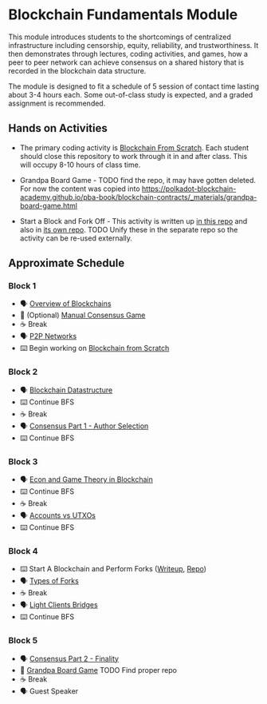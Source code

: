 # Blockchain Fundamentals Module

This module introduces students to the shortcomings of centralized infrastructure including censorship, equity, reliability, and trustworthiness. It then demonstrates through lectures, coding activities, and games, how a peer to peer network can achieve consensus on a shared history that is recorded in the blockchain data structure.

The module is designed to fit a schedule of 5 session of contact time lasting about 3-4 hours each. Some out-of-class study is expected, and a graded assignment is recommended.

## Hands on Activities

- The primary coding activity is [Blockchain From Scratch](https://github.com/JoshOrndorff/blockchain-from-scratch/). Each student should close this repository to work through it in and after class. This will occupy 8-10 hours of class time.

- Grandpa Board Game - TODO find the repo, it may have gotten deleted. For now the content was copied into https://polkadot-blockchain-academy.github.io/pba-book/blockchain-contracts/_materials/grandpa-board-game.html

- Start a Block and Fork Off - This activity is written up [in this repo](./Start_A_Blockchain_Activity.md) and also in [its own repo](https://github.com/Polkadot-Blockchain-Academy/Academy-PoW). TODO Unify these in the separate repo so the activity can be re-used externally.

## Approximate Schedule

### Block 1

- 🗣️ [Overview of Blockchains](./1-Overview_of_Blockchains_slides.md)
- 🎲 (Optional) [Manual Consensus Game](./Manual_Consenus_Activity.md)
- ☕ Break
- 🗣️ [P2P Networks](./2-P2P_Networking_slides.md)
- ⌨️ Begin working on [Blockchain from Scratch](https://github.com/JoshOrndorff/blockchain-from-scratch/)

### Block 2

- 🗣️ [Blockchain Datastructure](./3-Blockchain_Structure_slides.md)
- ⌨️ Continue BFS
- ☕ Break
- 🗣️ [Consensus Part 1 - Author Selection](./4-Consensus-Authoring-slides.md)
- ⌨️ Continue BFS

### Block 3

- 🗣️ [Econ and Game Theory in Blockchain](./5-Econ_and_Game_Theory_in_Blockchain_slides.md)
- ⌨️ Continue BFS
- ☕ Break
- 🗣️ [Accounts vs UTXOs](./6-Accounts_and_UTXOs_slides.md)
- ⌨️ Continue BFS

### Block 4

- ⌨️ Start A Blockchain and Perform Forks ([Writeup](./Start_A_Blockchain_Activity.md), [Repo](https://github.com/Polkadot-Blockchain-Academy/Academy-PoW))
- 🗣️ [Types of Forks](./7-Forks_slides.md)
- ☕ Break
- 🗣️ [Light Clients Bridges](./8-Light_Clients_and_Bridges_slides.md)
- ⌨️ Continue BFS

### Block 5

- 🗣️ [Consensus Part 2 - Finality](./9-Consensus_Finality_slides.md)
- 🎲 [Grandpa Board Game](https://polkadot-blockchain-academy.github.io/pba-book/blockchain-contracts/_materials/grandpa-board-game.html) TODO Find proper repo
- ☕ Break
- 🗣️ Guest Speaker
